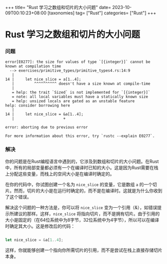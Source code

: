+++
title= "Rust 学习之数组和切片的大小问题"
date= 2023-10-09T00:10:23+08:00
[taxonomies]
tag= ["Rust"]
categories= ["Rust"]
+++

# Rust 学习之数组和切片的大小问题

### 问题

```shell
error[E0277]: the size for values of type `[{integer}]` cannot be known at compilation time
  --> exercises/primitive_types/primitive_types4.rs:14:9
   |
14 |     let nice_slice = a[1..4];
   |         ^^^^^^^^^^ doesn't have a size known at compile-time
   |
   = help: the trait `Sized` is not implemented for `[{integer}]`
   = note: all local variables must have a statically known size
   = help: unsized locals are gated as an unstable feature
help: consider borrowing here
   |
14 |     let nice_slice = &a[1..4];
   |                      +

error: aborting due to previous error

For more information about this error, try `rustc --explain E0277`.
```

### 解决

你的问题是在Rust编程语言中遇到的，它涉及到数组和切片的大小问题。在Rust中，所有的局部变量都必须有一个在编译时已知的大小。这是因为Rust需要在栈上分配这些变量，而栈上的空间大小是在编译时确定的。

在你的代码中，你试图创建一个名为 `nice_slice` 的变量，它是数组 `a` 的一个切片。然而，切片的大小是在运行时确定的，而不是在编译时。这就是为什么你收到了这个错误。

解决这个问题的一种方法是，你可以将 `nice_slice` 变为一个引用（&），如错误提示所建议的那样。这样，`nice_slice` 将指向切片，而不是拥有切片。由于引用的大小是固定的（在64位系统中为8字节，32位系统中为4字节），所以可以在编译时确定其大小。这是修改后的代码：

```rust

let nice_slice = &a[1..4];
```

这样，你就能够创建一个指向你所需切片的引用，而不是尝试在栈上直接存储切片本身。
